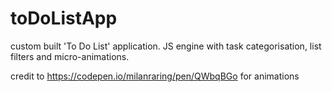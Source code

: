 # toDoListApp

custom built 'To Do List' application. JS engine with task categorisation, list filters and micro-animations.

credit to https://codepen.io/milanraring/pen/QWbqBGo for animations
